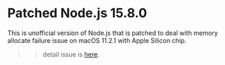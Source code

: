 # Patched Node.js 15.8.0

This is unofficial version of Node.js that is patched to deal with memory allocate failure issue on macOS 11.2.1 with Apple Silicon chip.



>> detail issue is [here](https://github.com/nodejs/node/issues/37309).


